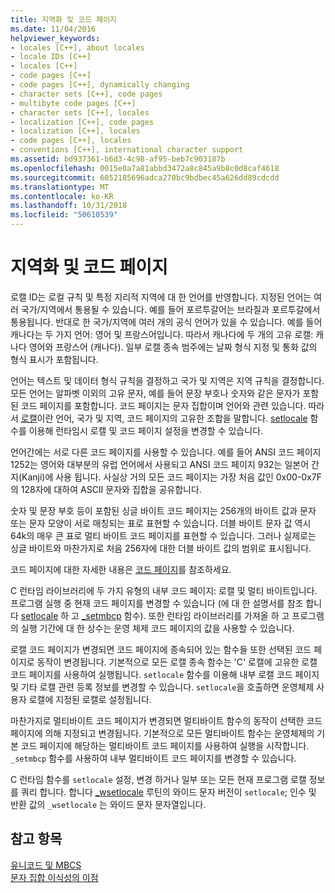 ```yaml
---
title: 지역화 및 코드 페이지
ms.date: 11/04/2016
helpviewer_keywords:
- locales [C++], about locales
- locale IDs [C++]
- locales [C++]
- code pages [C++]
- code pages [C++], dynamically changing
- character sets [C++], code pages
- multibyte code pages [C++]
- character sets [C++], locales
- localization [C++], code pages
- localization [C++], locales
- code pages [C++], locales
- conventions [C++], international character support
ms.assetid: bd937361-b6d3-4c98-af95-beb7c903187b
ms.openlocfilehash: 0015e0a7a81abbd3472a8c845a9b8c0d8caf4618
ms.sourcegitcommit: 6052185696adca270bc9bdbec45a626dd89cdcdd
ms.translationtype: MT
ms.contentlocale: ko-KR
ms.lasthandoff: 10/31/2018
ms.locfileid: "50610539"
---
```

# <a name="locales-and-code-pages"></a>지역화 및 코드 페이지

로캘 ID는 로컬 규칙 및 특정 지리적 지역에 대 한 언어를 반영합니다. 지정된 언어는 여러 국가/지역에서 통용될 수 있습니다. 예를 들어 포르투갈어는 브라질과 포르투갈에서 통용됩니다. 반대로 한 국가/지역에 여러 개의 공식 언어가 있을 수 있습니다. 예를 들어 캐나다는 두 가지 언어: 영어 및 프랑스어입니다. 따라서 캐나다에 두 개의 고유 로캘: 캐나다 영어와 프랑스어 (캐나다). 일부 로캘 종속 범주에는 날짜 형식 지정 및 통화 값의 형식 표시가 포함됩니다.

언어는 텍스트 및 데이터 형식 규칙을 결정하고 국가 및 지역은 지역 규칙을 결정합니다. 모든 언어는 알파벳 이외의 고유 문자, 예를 들어 문장 부호나 숫자와 같은 문자가 포함된 코드 페이지를 포함합니다. 코드 페이지는 문자 집합이며 언어와 관련 있습니다. 따라서 [로캘](../c-runtime-library/locale.md)이란 언어, 국가 및 지역, 코드 페이지의 고유한 조합을 말합니다. [setlocale](../c-runtime-library/reference/setlocale-wsetlocale.md) 함수를 이용해 런타임시 로캘 및 코드 페이지 설정을 변경할 수 있습니다.

언어간에는 서로 다른 코드 페이지를 사용할 수 있습니다. 예를 들어 ANSI 코드 페이지 1252는 영어와 대부분의 유럽 언어에서 사용되고 ANSI 코드 페이지 932는 일본어 간지(Kanji)에 사용 됩니다. 사실상 거의 모든 코드 페이지는 가장 처음 값인 0x00-0x7F의 128자에 대하여 ASCII 문자와 집합을 공유합니다.

숫자 및 문장 부호 등이 포함된 싱글 바이트 코드 페이지는 256개의 바이트 값과 문자 또는 문자 모양이 서로 매칭되는 표로 표현할 수 있습니다. 더블 바이트 문자 값 역시 64k의 매우 큰 표로 멀티 바이트 코드 페이지를 표현할 수 있습니다. 그러나 실제로는 싱글 바이트와 마찬가지로 처음 256자에 대한 더블 바이트 값의 범위로 표시됩니다.

코드 페이지에 대한 자세한 내용은 [코드 페이지](../c-runtime-library/code-pages.md)를 참조하세요.

C 런타임 라이브러리에 두 가지 유형의 내부 코드 페이지: 로캘 및 멀티 바이트입니다. 프로그램 실행 중 현재 코드 페이지를 변경할 수 있습니다 (에 대 한 설명서를 참조 합니다 [setlocale](../c-runtime-library/reference/setlocale-wsetlocale.md) 하 고 [_setmbcp](../c-runtime-library/reference/setmbcp.md) 함수). 또한 런타임 라이브러리를 가져올 하 고 프로그램의 실행 기간에 대 한 상수는 운영 체제 코드 페이지의 값을 사용할 수 있습니다.

로캘 코드 페이지가 변경되면 코드 페이지에 종속되어 있는 함수들 또한 선택된 코드 페이지로 동작이 변경됩니다. 기본적으로 모든 로캘 종속 함수는 'C' 로캘에 고유한 로캘 코드 페이지를 사용하여 실행됩니다. `setlocale` 함수를 이용해 내부 로캘 코드 페이지 및 기타 로캘 관련 등록 정보를 변경할 수 있습니다. `setlocale`을 호출하면 운영체제 사용자 로캘에 지정된 로캘로 설정됩니다.

마찬가지로 멀티바이트 코드 페이지가 변경되면 멀티바이트 함수의 동작이 선택한 코드 페이지에 의해 지정되고 변경됩니다. 기본적으로 모든 멀티바이트 함수는 운영체제의 기본 코드 페이지에 해당하는 멀티바이트 코드 페이지를 사용하여 실행을 시작합니다. `_setmbcp` 함수를 사용하여 내부 멀티바이트 코드 페이지를 변경할 수 있습니다.

C 런타임 함수를 `setlocale` 설정, 변경 하거나 일부 또는 모든 현재 프로그램 로캘 정보를 쿼리 합니다. 합니다 [_wsetlocale](../c-runtime-library/reference/setlocale-wsetlocale.md) 루틴의 와이드 문자 버전이 `setlocale`; 인수 및 반환 값의 `_wsetlocale` 는 와이드 문자 문자열입니다.

## <a name="see-also"></a>참고 항목

[유니코드 및 MBCS](../text/unicode-and-mbcs.md)<br/>
[문자 집합 이식성의 이점](../text/benefits-of-character-set-portability.md)